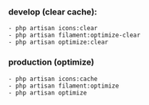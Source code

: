 ### develop (clear cache):

    - php artisan icons:clear
    - php artisan filament:optimize-clear
    - php artisan optimize:clear

### production (optimize)

    - php artisan icons:cache
    - php artisan filament:optimize
    - php artisan optimize
